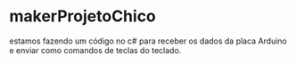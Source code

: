 # makerProjetoChico
estamos fazendo um código no c# para receber os dados da placa Arduino e enviar como comandos de teclas do teclado.
